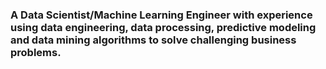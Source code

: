 ### A Data Scientist/Machine Learning Engineer with experience using data engineering, data processing, predictive modeling and data mining algorithms to solve challenging business problems.



